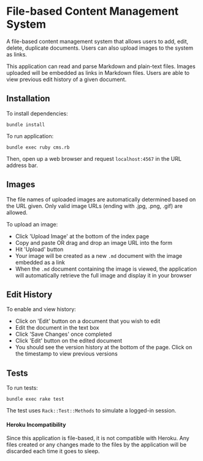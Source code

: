 # File-based Content Management System

A file-based content management system that allows users to add, edit, delete, duplicate documents. Users can also upload images to the system as links.

This application can read and parse Markdown and plain-text files. Images uploaded will be embedded as links in Markdown files. Users are able to view previous edit history of a given document.

## Installation
To install dependencies:

```
bundle install
```

To run application:

```
bundle exec ruby cms.rb
```

Then, open up a web browser and request `localhost:4567` in the URL address bar.

## Images

The file names of uploaded images are automatically determined based on the URL given. Only valid image URLs (ending with .jpg, .png, .gif) are allowed.

To upload an image:
- Click 'Upload Image' at the bottom of the index page 
- Copy and paste OR drag and drop an image URL into the form
- Hit 'Upload' button
- Your image will be created as a new `.md` document with the image embedded as a link
- When the `.md` document containing the image is viewed, the application will automatically retrieve the full image and display it in your browser

## Edit History
To enable and view history:
- Click on 'Edit' button on a document that you wish to edit
- Edit the document in the text box
- Click 'Save Changes' once completed
- Click 'Edit' button on the edited document
- You should see the version history at the bottom of the page. Click on the timestamp to view previous versions


## Tests
To run tests:

```
bundle exec rake test
```

The test uses `Rack::Test::Methods` to simulate a logged-in session.

#### Heroku Incompatibility

Since this application is file-based, it is not compatible with Heroku. Any files created or any changes made to the files by the application will be discarded each time it goes to sleep.
